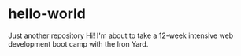 # hello-world
Just another repository
Hi!  I'm about to take a 12-week intensive web development boot camp with the Iron Yard.
